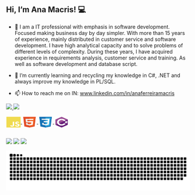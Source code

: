 
## Hi, I’m Ana Macris! 💻

- 👀 I am a IT professional with emphasis in software development. Focused making business day by day simpler. With more than 15 years of experience, 
     mainly distributed in customer service and software development.
     I have high analytical capacity and to solve problems of different levels of complexity.
     During these years, I have acquired experience in requirements analysis, customer service and training. As well as software development and database script.
 
- 🌱 I’m currently learning and recycling my knowledge in C#, .NET and always improve my knowledge in PL/SQL.
- 📫 How to reach me on IN: www.linkedin.com/in/anaferreiramacris

<div>
  <a href="https://github.com/acpfm">
  <img height="130em" src="https://github-readme-stats.vercel.app/api?username=acpfm&show_icons=true&theme=dracula&include_all_commits=true&count_private=true"/>
  <img height="130em" src="https://github-readme-stats.vercel.app/api/top-langs/?username=acpfm&layout=compact&langs_count=7&theme=dracula"/>
</div>
<div style="display: inline_block"><br>
  <img align="center" alt="Ana-Js" height="30" width="40" src="https://raw.githubusercontent.com/devicons/devicon/master/icons/javascript/javascript-plain.svg">
  <img align="center" alt="Ana-HTML" height="30" width="40" src="https://raw.githubusercontent.com/devicons/devicon/master/icons/html5/html5-original.svg">
  <img align="center" alt="Ana-CSS" height="30" width="40" src="https://raw.githubusercontent.com/devicons/devicon/master/icons/css3/css3-original.svg">
  <img align="center" alt="Ana-Csharp" height="30" width="40" src="https://raw.githubusercontent.com/devicons/devicon/master/icons/csharp/csharp-original.svg">
</div>
  
##
  
<div>
  <a href="https://instagram.com/anaferreiramacris" target="_blank"><img src="https://img.shields.io/badge/-Instagram-%23E4405F?style=for-the-badge&logo=instagram&logoColor=white" target="_blank"></a>
  <a href = "mailto:ana.pasti.ferreira@gmail.com"><img src="https://img.shields.io/badge/-Gmail-%23333?style=for-the-badge&logo=gmail&logoColor=white" target="_blank"></a>
  <a href="https://www.linkedin.com/in/anaferreiramacris/" target="_blank"><img src="https://img.shields.io/badge/-LinkedIn-%230077B5?style=for-the-badge&logo=linkedin&logoColor=white" target="_blank"></a>  
</div>
  
![Snake animation](https://github.com/acpfm/acpfm/blob/output/github-contribution-grid-snake.svg) 
<!---
acpfm/acpfm is a ✨ special ✨ repository because its `README.md` (this file) appears on your GitHub profile.
You can click the Preview link to take a look at your changes.
--->

